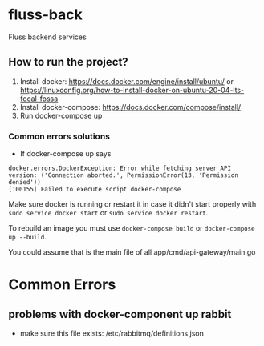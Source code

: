 # fluss-back
Fluss backend services


## How to run the project?

1. Install docker: https://docs.docker.com/engine/install/ubuntu/ or https://linuxconfig.org/how-to-install-docker-on-ubuntu-20-04-lts-focal-fossa
2. Install docker-compose: https://docs.docker.com/compose/install/
3. Run docker-compose up

### Common errors solutions
- If docker-compose up says

```
docker.errors.DockerException: Error while fetching server API version: ('Connection aborted.', PermissionError(13, 'Permission denied'))
[100155] Failed to execute script docker-compose
```
Make sure docker is running or restart it in case it didn't start properly with `sudo service docker start` or `sudo service docker restart`.

To rebuild an image you must use `docker-compose build` or `docker-compose up --build`.

You could assume that is the main file of all app/cmd/api-gateway/main.go

# Common Errors

## problems with docker-component up rabbit

- make sure this file exists: /etc/rabbitmq/definitions.json
